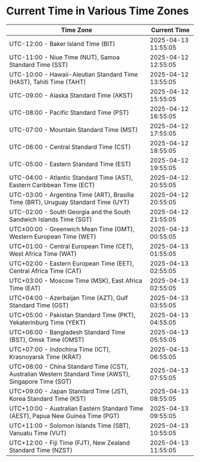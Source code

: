 # Current Time in Various Time Zones

| Time Zone | Current Time |
|-----------|--------------|
| UTC-12:00 - Baker Island Time (BIT) | 2025-04-13 11:55:05 |
| UTC-11:00 - Niue Time (NUT), Samoa Standard Time (SST) | 2025-04-12 12:55:05 |
| UTC-10:00 - Hawaii-Aleutian Standard Time (HAST), Tahiti Time (TAHT) | 2025-04-12 13:55:05 |
| UTC-09:00 - Alaska Standard Time (AKST) | 2025-04-12 15:55:05 |
| UTC-08:00 - Pacific Standard Time (PST) | 2025-04-12 16:55:05 |
| UTC-07:00 - Mountain Standard Time (MST) | 2025-04-12 17:55:05 |
| UTC-06:00 - Central Standard Time (CST) | 2025-04-12 18:55:05 |
| UTC-05:00 - Eastern Standard Time (EST) | 2025-04-12 19:55:05 |
| UTC-04:00 - Atlantic Standard Time (AST), Eastern Caribbean Time (ECT) | 2025-04-12 20:55:05 |
| UTC-03:00 - Argentina Time (ART), Brasília Time (BRT), Uruguay Standard Time (UYT) | 2025-04-12 20:55:05 |
| UTC-02:00 - South Georgia and the South Sandwich Islands Time (SGT) | 2025-04-12 21:55:05 |
| UTC±00:00 - Greenwich Mean Time (GMT), Western European Time (WET) | 2025-04-13 00:55:05 |
| UTC+01:00 - Central European Time (CET), West Africa Time (WAT) | 2025-04-13 01:55:05 |
| UTC+02:00 - Eastern European Time (EET), Central Africa Time (CAT) | 2025-04-13 02:55:05 |
| UTC+03:00 - Moscow Time (MSK), East Africa Time (EAT) | 2025-04-13 02:55:05 |
| UTC+04:00 - Azerbaijan Time (AZT), Gulf Standard Time (GST) | 2025-04-13 03:55:05 |
| UTC+05:00 - Pakistan Standard Time (PKT), Yekaterinburg Time (YEKT) | 2025-04-13 04:55:05 |
| UTC+06:00 - Bangladesh Standard Time (BST), Omsk Time (OMST) | 2025-04-13 05:55:05 |
| UTC+07:00 - Indochina Time (ICT), Krasnoyarsk Time (KRAT) | 2025-04-13 06:55:05 |
| UTC+08:00 - China Standard Time (CST), Australian Western Standard Time (AWST), Singapore Time (SGT) | 2025-04-13 07:55:05 |
| UTC+09:00 - Japan Standard Time (JST), Korea Standard Time (KST) | 2025-04-13 08:55:05 |
| UTC+10:00 - Australian Eastern Standard Time (AEST), Papua New Guinea Time (PGT) | 2025-04-13 09:55:05 |
| UTC+11:00 - Solomon Islands Time (SBT), Vanuatu Time (VUT) | 2025-04-13 10:55:05 |
| UTC+12:00 - Fiji Time (FJT), New Zealand Standard Time (NZST) | 2025-04-13 11:55:05 |
